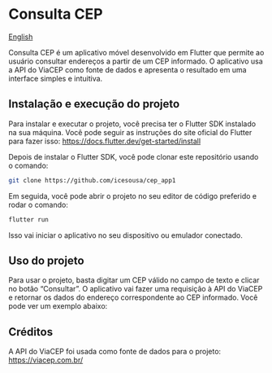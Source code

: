 
# Consulta CEP
[English](README.en.md)

Consulta CEP é um aplicativo móvel desenvolvido em Flutter que permite ao usuário consultar endereços a partir de um CEP informado. O aplicativo usa a API do ViaCEP como fonte de dados e apresenta o resultado em uma interface simples e intuitiva.


## Instalação e execução do projeto

Para instalar e executar o projeto, você precisa ter o Flutter SDK instalado na sua máquina. Você pode seguir as instruções do site oficial do Flutter para fazer isso: https://docs.flutter.dev/get-started/install

Depois de instalar o Flutter SDK, você pode clonar este repositório usando o comando:

```bash
git clone https://github.com/icesousa/cep_app1
```
Em seguida, você pode abrir o projeto no seu editor de código preferido e rodar o comando:
```bash
flutter run
```
Isso vai iniciar o aplicativo no seu dispositivo ou emulador conectado.

## Uso do projeto
Para usar o projeto, basta digitar um CEP válido no campo de texto e clicar no botão “Consultar”. O aplicativo vai fazer uma requisição à API do ViaCEP e retornar os dados do endereço correspondente ao CEP informado. Você pode ver um exemplo abaixo:

## Créditos
A API do ViaCEP foi usada como fonte de dados para o projeto: https://viacep.com.br/


